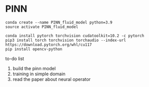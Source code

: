 # PINN

```
conda create --name PINN_fluid_model python=3.9  
source activate PINN_fluid_model
```

```
conda install pytorch torchvision cudatoolkit=10.2 -c pytorch
pip3 install torch torchvision torchaudio --index-url https://download.pytorch.org/whl/cu117
pip install opencv-python
```

to-do list

1. build the pinn model
2. training in simple domain
3. read the paper about neural operator